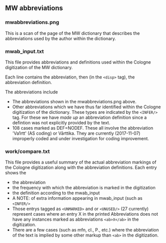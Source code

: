 
## MW abbreviations

### mwabbreviations.png
This is a scan of the page of the MW dictionary that describes the abbreviations used by the author within the dictionary.

### mwab_input.txt
This file provides abbreviations and definitions used within the Cologne digitization of the MW dictionary.

Each line contains the abbreviation, then (in the `<disp>` tag), the abbreviation definition. 

The abbreviations include
* The abbreviations shown in the mwabbreviations.png above.
* Other abbreviations which we have thus far identified within the Cologne digitization of the dictionary.  These types are indicated by the `<INFER/>` tag.
For these we have *made up* an abbreviation definition since a defintion was not explicitly provided by the text.
* 108 cases marked as DEF=NODEF.  These all involve the abbreviation
  'Va1rtt' (AS coding) or Vārttika.  They are currently (2017-11-07) improperly
  coded and under investigation for coding improvement.

### work/compare.txt
This file provides a useful summary of the actual abbreviation markings of the Cologne digitization along with the abbreviation definitions.
Each entry shows the 
* the abbreviation
* the frequency with which the abbreviation is marked in the digitization
* the definition according to the mwab_input
* A NOTE: of extra information appearing in mwab_input (such as `<INFER/>`
* Those entrys tagged as `<UNMARKED>` and or `<UNUSED/>` (27 currently) 
  represent cases where an entry X in the printed Abbreviations does not have
  any instances marked as abbreviations `<ab>X</ab>` in the digitization.
* There are a few cases (such as mfn, cl., P., etc.) where the abbreviation
  of the text is implied by some other markup than `<ab>` in the digitization.

